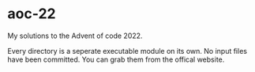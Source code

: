 # aoc-22

My solutions to the Advent of code 2022.

Every directory is a seperate executable module on its own.
No input files have been committed. You can grab them from the offical website.
